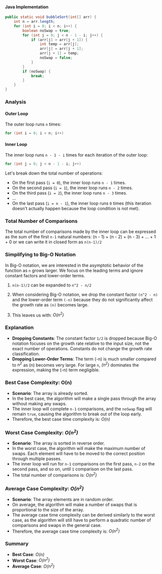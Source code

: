 #### Java Implementation
```java
public static void bubbleSort(int[] arr) {
    int n = arr.length;
    for (int i = 0; i < n; i++) {
        boolean noSwap = true;
        for (int j = 0; j < n - 1 - i; j++) {
            if (arr[j] > arr[j + 1]) {
                int temp = arr[j];
                arr[j] = arr[j + 1];
                arr[j + 1] = temp;
                noSwap = false;
            }
        }
        if (noSwap) {
            break;
        }
    }
}
```

### Analysis

#### Outer Loop
The outer loop runs `n` times:
```java
for (int i = 0; i < n; i++)
```

#### Inner Loop
The inner loop runs `n - 1 - i` times for each iteration of the outer loop:
```java
for (int j = 0; j < n - 1 - i; j++)
```

Let's break down the total number of operations:

- On the first pass (`i = 0`), the inner loop runs `n - 1` times.
- On the second pass (`i = 1`), the inner loop runs `n - 2` times.
- On the third pass (`i = 2`), the inner loop runs `n - 3` times.
- ...
- On the last pass (`i = n - 1`), the inner loop runs `0` times (this iteration doesn't actually happen because the loop condition is not met).

### Total Number of Comparisons

The total number of comparisons made by the inner loop can be expressed as the sum of the first `n-1` natural numbers:
(n - 1) + (n - 2) + (n - 3) + ... + 1 + 0 or we can write it in closed form as `n(n-1)/2`

### Simplifying to Big-O Notation

In Big-O notation, we are interested in the asymptotic behavior of the function as `n` grows larger. We focus on the leading terms and ignore constant factors and lower-order terms.

1. `n(n-1)/2` can be expanded to `n^2 - n/2`

2. When considering Big-O notation, we drop the constant factor `(n^2 - n)` and the lower-order term `(-n)` because they do not significantly affect the growth rate as `(n)` becomes large.

3. This leaves us with: *O(n<sup>2</sup>)*


### Explanation

- **Dropping Constants**: The constant factor `1/2` is dropped because Big-O notation focuses on the growth rate relative to the input size, not the exact number of operations. Constants do not change the growth rate classification.
- **Dropping Lower-Order Terms**: The term (-n) is much smaller compared to *n<sup>2</sup>* as (n) becomes very large. For large `n`, *(n<sup>2</sup>)* dominates the expression, making the \(-n\) term negligible.

### Best Case Complexity: O(n)
- **Scenario**: The array is already sorted.
- In the best case, the algorithm will make a single pass through the array without making any swaps.
- The inner loop will complete `n-1` comparisons, and the `noSwap` flag will remain `true`, causing the algorithm to break out of the loop early.
- Therefore, the best case time complexity is: *O(n)*

### Worst Case Complexity: *O(n<sup>2</sup>)*
- **Scenario**: The array is sorted in reverse order.
- In the worst case, the algorithm will make the maximum number of swaps. Each element will have to be moved to the correct position through multiple passes.
- The inner loop will run for `n-1` comparisons on the first pass, `n-2` on the second pass, and so on, until `1` comparison on the last pass.
- The total number of comparisons is: *O(n<sup>2</sup>)*

### Average Case Complexity: *O(n<sup>2</sup>)*
- **Scenario**: The array elements are in random order.
- On average, the algorithm will make a number of swaps that is proportional to the size of the array.
- The average case time complexity can be derived similarly to the worst case, as the algorithm will still have to perform a quadratic number of comparisons and swaps in the general case.
- Therefore, the average case time complexity is: *O(n<sup>2</sup>)*

### Summary
- **Best Case**: *O(n)*
- **Worst Case**: *O(n<sup>2</sup>)*
- **Average Case**: *O(n<sup>2</sup>)*